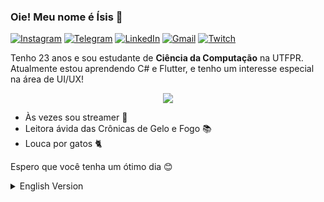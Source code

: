 ### Oie! Meu nome é Ísis 👋

[![Instagram](https://img.shields.io/badge/Instagram-E4405F?style=for-the-badge&logo=instagram&logoColor=white)](https://www.instagram.com/isisyasmimm/)
[![Telegram](https://img.shields.io/badge/Telegram-2CA5E0?style=for-the-badge&logo=telegram&logoColor=white)](https://t.me/Isisyasmim)
[![LinkedIn](https://img.shields.io/badge/LinkedIn-0077B5?style=for-the-badge&logo=linkedin&logoColor=white)](https://www.linkedin.com/in/isisyasmim/)
[![Gmail](https://img.shields.io/badge/Gmail-D14836?style=for-the-badge&logo=gmail&logoColor=white)](mailto:isis55.yasmim@gmail.com)
[![Twitch](https://img.shields.io/badge/Twitch-9146FF?style=for-the-badge&logo=twitch&logoColor=white)](https://www.twitch.tv/saffis)

Tenho 23 anos e sou estudante de **Ciência da Computação** na UTFPR. Atualmente estou aprendendo C# e Flutter, e tenho um interesse especial na área de UI/UX! 

<p align = "center">
<a href="https://github.com/anuraghazra/github-readme-stats">
  <img src="https://github-readme-stats.vercel.app/api/top-langs/?username=Isisyasmim&size_weight=0.5&count_weight=1&layout=donut&theme=tokyonight" />
</a>
</p>


* Às vezes sou streamer 🎥
* Leitora ávida das Crônicas de Gelo e Fogo 📚
* Louca por gatos 🐈

Espero que você tenha um ótimo dia 😊
<details>
<summary>English Version</summary>
  
### Hey! My name is Ísis 👋
I'm 23yo, and I'm a **computer science** student at UTFPR. I'm currently learning C# and Flutter, and I have a special interest on the UI/UX field!
  
<p align = "left">
<a href="https://github.com/anuraghazra/github-readme-stats">
  <img src="https://github-readme-stats.vercel.app/api/top-langs/?username=Isisyasmim&size_weight=0.5&count_weight=1&layout=donut&theme=tokyonight" />
</a>
</p>
  
* Sometimes streamer 🎥
* Addicted to the Song of Ice and Fire 📚
* Crazy for cats 🐈
  
I hope you have a great day 😊
  
</details>
